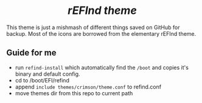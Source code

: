 <h1 align="center"><i>rEFInd theme</i></h1>

This theme is just a mishmash of different things saved on GitHub for backup. Most of the icons are borrowed from the elementary rEFInd theme.

## Guide for me

- run `refind-install` which automatically find the `/boot` and copies it's binary and default config.
- cd to /boot/EFI/refind
- append `include themes/crimson/theme.conf` to refind.conf
- move themes dir from this repo to current path
